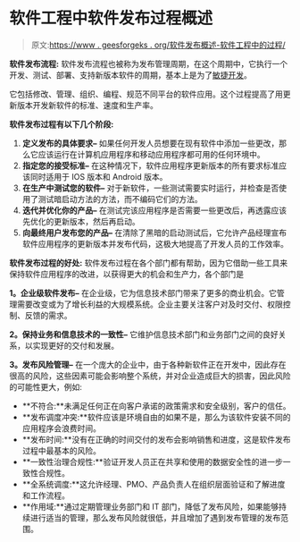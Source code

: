 # 软件工程中软件发布过程概述

> 原文:[https://www . geesforgeks . org/软件发布概述-软件工程中的过程/](https://www.geeksforgeeks.org/overview-of-software-release-process-in-software-engineering/)

**软件发布流程:**
软件发布流程也被称为发布管理周期，在这个周期中，它执行一个开发、测试、部署、支持新版本软件的周期，基本上是为了[敏捷开发](https://www.geeksforgeeks.org/software-engineering-agile-development-models/)。

它包括修改、管理、组织、编程、规范不同平台的软件应用。这个过程提高了用更新版本开发新软件的标准、速度和生产率。

**软件发布过程有以下几个阶段:**

1.  **定义发布的具体要求–**
    如果任何开发人员想要在现有软件中添加一些更改，那么它应该运行在计算机应用程序和移动应用程序都可用的任何环境中。
2.  **指定您的接受标准–**
    在这种情况下，软件应用程序更新版本的所有要求标准应该同时适用于 IOS 版本和 Android 版本。
3.  **在生产中测试您的软件–**
    对于新软件，一些测试需要实时运行，并检查是否使用了测试暗启动方法的方法，而不编码它们的方法。
4.  **迭代并优化你的产品–**
    在测试完该应用程序是否需要一些更改后，再透露应该先优化的更新版本，然后再启动。
5.  **向最终用户发布您的产品–**
    在清除了黑暗的启动测试后，它允许产品经理宣布软件应用程序的更新版本并发布代码，这极大地提高了开发人员的工作效率。

**软件发布过程的好处:**
软件发布过程在各个部门都有帮助，因为它借助一些工具来保持软件应用程序的改进，以获得更大的机会和生产力，各个部门是

**1。企业级软件发布–**
在企业级，它为信息技术部门带来了更多的商业机会。它管理需要改变或为了增长利益的大规模系统。企业主要关注客户对及时交付、权限控制、反馈的需求。

**2。保持业务和信息技术的一致性–**
它维护信息技术部门和业务部门之间的良好关系，以实现更好的交付和发展。

**3。发布风险管理–**
在一个庞大的企业中，由于各种新软件正在开发中，因此存在很高的风险，这些因素可能会影响整个系统，并对企业造成巨大的损害，因此风险的可能性更大，例如:

*   **不符合:**未满足任何正在向客户承诺的政策需求和安全级别，客户的信任。
*   **发布调度冲突:**软件应该是环境自由的如果不是，那么为该软件安装不同的应用程序会浪费时间。
*   **发布时间:**没有在正确的时间交付的发布会影响销售和进度，这是软件发布过程中最基本的风险。
*   **一致性治理合规性:**验证开发人员正在共享和使用的数据安全性的进一步一致性合规性。
*   **全系统调度:**这允许经理、PMO、产品负责人在组织层面验证和了解进度和工作流程。
*   **作用域:**通过定期管理业务部门和 IT 部门，降低了发布风险，如果能够持续进行适当的管理，那么发布风险就很低，并且增加了遇到发布管理的发布范围。
